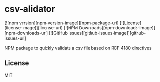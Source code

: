 # csv-alidator

[![npm version][npm-version-image]][npm-package-uri]
[![License][license-image]][license-uri]
[![NPM Downloads][npm-downloads-image]][npm-downloads-url]
[![GitHub Issues][github-issues-image]][github-issues-uri]

NPM package to quickly validate a csv file based on RCF 4180 directives

## License

MIT